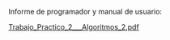 Informe de programador y manual de usuario:

[Trabajo_Practico_2___Algoritmos_2.pdf](https://github.com/LautaroBurgos/TP-Algo-2-Grupal/files/8977140/Trabajo_Practico_2___Algoritmos_2.pdf)
